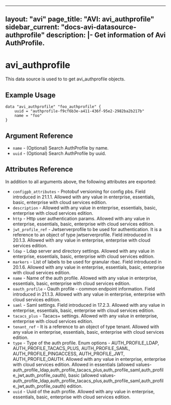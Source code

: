 <!--
    Copyright 2021 VMware, Inc.
    SPDX-License-Identifier: Mozilla Public License 2.0
-->
---
layout: "avi"
page_title: "AVI: avi_authprofile"
sidebar_current: "docs-avi-datasource-authprofile"
description: |-
  Get information of Avi AuthProfile.
---

# avi_authprofile

This data source is used to to get avi_authprofile objects.

## Example Usage

```hcl
data "avi_authprofile" "foo_authprofile" {
    uuid = "authprofile-f9cf6b3e-a411-436f-95e2-2982ba2b217b"
    name = "foo"
}
```

## Argument Reference

* `name` - (Optional) Search AuthProfile by name.
* `uuid` - (Optional) Search AuthProfile by uuid.

## Attributes Reference

In addition to all arguments above, the following attributes are exported:

* `configpb_attributes` - Protobuf versioning for config pbs. Field introduced in 21.1.1. Allowed with any value in enterprise, essentials, basic, enterprise with cloud services edition.
* `description` - Allowed with any value in enterprise, essentials, basic, enterprise with cloud services edition.
* `http` - Http user authentication params. Allowed with any value in enterprise, essentials, basic, enterprise with cloud services edition.
* `jwt_profile_ref` - Jwtserverprofile to be used for authentication. It is a reference to an object of type jwtserverprofile. Field introduced in 20.1.3. Allowed with any value in enterprise, enterprise with cloud services edition.
* `ldap` - Ldap server and directory settings. Allowed with any value in enterprise, essentials, basic, enterprise with cloud services edition.
* `markers` - List of labels to be used for granular rbac. Field introduced in 20.1.6. Allowed with any value in enterprise, essentials, basic, enterprise with cloud services edition.
* `name` - Name of the auth profile. Allowed with any value in enterprise, essentials, basic, enterprise with cloud services edition.
* `oauth_profile` - Oauth profile - common endpoint information. Field introduced in 21.1.3. Allowed with any value in enterprise, enterprise with cloud services edition.
* `saml` - Saml settings. Field introduced in 17.2.3. Allowed with any value in enterprise, essentials, basic, enterprise with cloud services edition.
* `tacacs_plus` - Tacacs+ settings. Allowed with any value in enterprise, enterprise with cloud services edition.
* `tenant_ref` - It is a reference to an object of type tenant. Allowed with any value in enterprise, essentials, basic, enterprise with cloud services edition.
* `type` - Type of the auth profile. Enum options - AUTH_PROFILE_LDAP, AUTH_PROFILE_TACACS_PLUS, AUTH_PROFILE_SAML, AUTH_PROFILE_PINGACCESS, AUTH_PROFILE_JWT, AUTH_PROFILE_OAUTH. Allowed with any value in enterprise, enterprise with cloud services edition. Allowed in essentials (allowed values- auth_profile_ldap,auth_profile_tacacs_plus,auth_profile_saml,auth_profile_jwt,auth_profile_oauth), basic (allowed values- auth_profile_ldap,auth_profile_tacacs_plus,auth_profile_saml,auth_profile_jwt,auth_profile_oauth) edition.
* `uuid` - Uuid of the auth profile. Allowed with any value in enterprise, essentials, basic, enterprise with cloud services edition.

